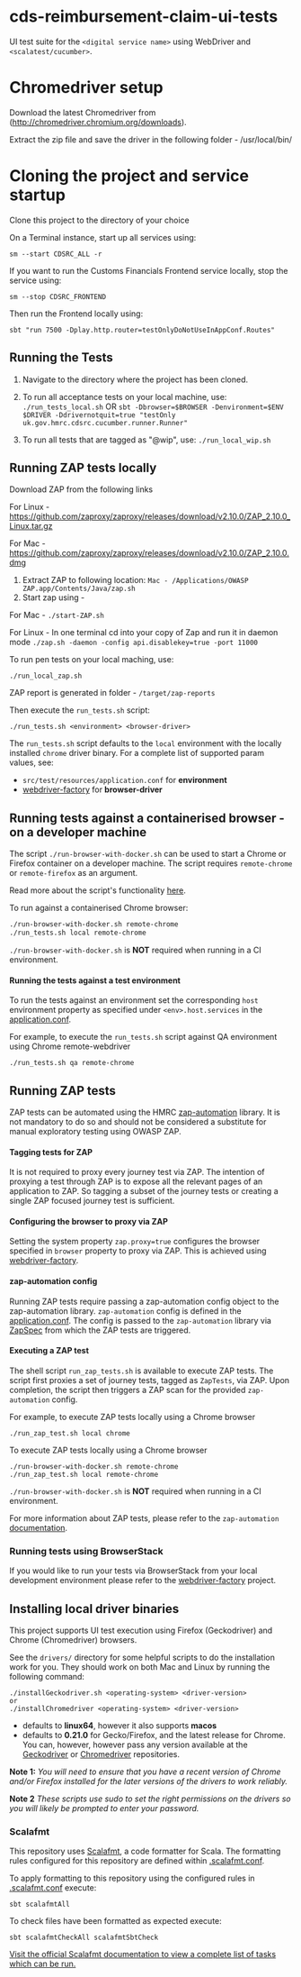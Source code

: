 # cds-reimbursement-claim-ui-tests
UI test suite for the `<digital service name>` using WebDriver and `<scalatest/cucumber>`.  

# Chromedriver setup
Download the latest Chromedriver from (http://chromedriver.chromium.org/downloads).

Extract the zip file and save the driver in the following folder - /usr/local/bin/

# Cloning the project and service startup

Clone this project to the directory of your choice

On a Terminal instance, start up all services using:

```sm --start CDSRC_ALL -r```

If you want to run the Customs Financials Frontend service locally, stop the service using:

```sm --stop CDSRC_FRONTEND```

Then run the Frontend locally using:

```sbt "run 7500 -Dplay.http.router=testOnlyDoNotUseInAppConf.Routes"```

## Running the Tests

1. Navigate to the directory where the project has been cloned.

2. To run all acceptance tests on your local machine, use: ```./run_tests_local.sh```  OR ```sbt -Dbrowser=$BROWSER -Denvironment=$ENV $DRIVER -Ddrivernotquit=true "testOnly uk.gov.hmrc.cdsrc.cucumber.runner.Runner"```
3. To run all tests that are tagged as "@wip", use: ```./run_local_wip.sh```

## Running ZAP tests locally

Download ZAP from the following links

For Linux - https://github.com/zaproxy/zaproxy/releases/download/v2.10.0/ZAP_2.10.0_Linux.tar.gz

For Mac - https://github.com/zaproxy/zaproxy/releases/download/v2.10.0/ZAP_2.10.0.dmg

1. Extract ZAP to following location:
   ```Mac - /Applications/OWASP ZAP.app/Contents/Java/zap.sh```
2. Start zap using -

For Mac - ```./start-ZAP.sh```

For Linux - In one terminal cd into your copy of Zap and run it in daemon mode ```./zap.sh -daemon -config api.disablekey=true -port 11000```

To run pen tests on your local maching, use:

```./run_local_zap.sh```

ZAP report is generated in folder - ```/target/zap-reports```

Then execute the `run_tests.sh` script:

    ./run_tests.sh <environment> <browser-driver>

The `run_tests.sh` script defaults to the `local` environment with the locally installed `chrome` driver binary.  For a complete list of supported param values, see:
 - `src/test/resources/application.conf` for **environment** 
 - [webdriver-factory](https://github.com/hmrc/webdriver-factory#2-instantiating-a-browser-with-default-options) for **browser-driver**

## Running tests against a containerised browser - on a developer machine

The script `./run-browser-with-docker.sh` can be used to start a Chrome or Firefox container on a developer machine. 
The script requires `remote-chrome` or `remote-firefox` as an argument.

Read more about the script's functionality [here](run-browser-with-docker.sh).

To run against a containerised Chrome browser:

```bash
./run-browser-with-docker.sh remote-chrome 
./run_tests.sh local remote-chrome
```

`./run-browser-with-docker.sh` is **NOT** required when running in a CI environment. 

#### Running the tests against a test environment

To run the tests against an environment set the corresponding `host` environment property as specified under
 `<env>.host.services` in the [application.conf](/src/test/resources/application.conf). 

For example, to execute the `run_tests.sh` script against QA  environment using Chrome remote-webdriver

    ./run_tests.sh qa remote-chrome

## Running ZAP tests

ZAP tests can be automated using the HMRC [zap-automation](https://github.com/hmrc/zap-automation) library. It is not mandatory to do so and should not be considered a substitute for manual exploratory testing using OWASP ZAP.

#### Tagging tests for ZAP

It is not required to proxy every journey test via ZAP. The intention of proxying a test through ZAP is to expose all the
 relevant pages of an application to ZAP. So tagging a subset of the journey tests or creating a 
 single ZAP focused journey test is sufficient.

#### Configuring the browser to proxy via ZAP 

Setting the system property `zap.proxy=true` configures the browser specified in `browser` property to proxy via ZAP. 
This is achieved using [webdriver-factory](https://github.com/hmrc/webdriver-factory#proxying-trafic-via-zap).  

#### zap-automation config
Running ZAP tests require passing a zap-automation config object to the zap-automation library. `zap-automation` config is 
defined in the [application.conf](/src/test/resources/application.conf). The config is passed to the `zap-automation`
library via [ZapSpec](/src/test/scala/uk/gov/hmrc/test/ui/ZapSpec.scala) from which the ZAP tests are triggered.

#### Executing a ZAP test

The shell script `run_zap_tests.sh` is available to execute ZAP tests. The script first proxies a set of journey tests, 
tagged as `ZapTests`, via ZAP. Upon completion, the script then triggers a ZAP scan for the provided `zap-automation` config. 

For example, to execute ZAP tests locally using a Chrome browser

```
./run_zap_test.sh local chrome
```

To execute ZAP tests locally using a Chrome browser

```
./run-browser-with-docker.sh remote-chrome 
./run_zap_test.sh local remote-chrome
``` 

`./run-browser-with-docker.sh` is **NOT** required when running in a CI environment.


For more information about ZAP tests, please refer to the `zap-automation` [documentation](https://github.com/hmrc/zap-automation/blob/master/README.md).

### Running tests using BrowserStack
If you would like to run your tests via BrowserStack from your local development environment please refer to the [webdriver-factory](https://github.com/hmrc/webdriver-factory/blob/master/README.md/#user-content-running-tests-using-browser-stack) project.

## Installing local driver binaries

This project supports UI test execution using Firefox (Geckodriver) and Chrome (Chromedriver) browsers. 

See the `drivers/` directory for some helpful scripts to do the installation work for you.  They should work on both Mac and Linux by running the following command:

    ./installGeckodriver.sh <operating-system> <driver-version>
    or
    ./installChromedriver <operating-system> <driver-version>

- *<operating-system>* defaults to **linux64**, however it also supports **macos**
- *<driver-version>* defaults to **0.21.0** for Gecko/Firefox, and the latest release for Chrome.  You can, however, however pass any version available at the [Geckodriver](https://github.com/mozilla/geckodriver/tags) or [Chromedriver](http://chromedriver.storage.googleapis.com/) repositories.

**Note 1:** *You will need to ensure that you have a recent version of Chrome and/or Firefox installed for the later versions of the drivers to work reliably.*

**Note 2** *These scripts use sudo to set the right permissions on the drivers so you will likely be prompted to enter your password.*

### Scalafmt
 This repository uses [Scalafmt](https://scalameta.org/scalafmt/), a code formatter for Scala. The formatting rules configured for this repository are defined within [.scalafmt.conf](.scalafmt.conf).

 To apply formatting to this repository using the configured rules in [.scalafmt.conf](.scalafmt.conf) execute:

 ```
 sbt scalafmtAll
 ```

 To check files have been formatted as expected execute:

 ```
 sbt scalafmtCheckAll scalafmtSbtCheck
 ```

[Visit the official Scalafmt documentation to view a complete list of tasks which can be run.](https://scalameta.org/scalafmt/docs/installation.html#task-keys)